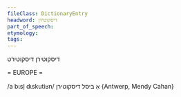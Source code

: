 ```yaml
---
fileClass: DictionaryEntry
headword: דיסקוטירן
part_of_speech: 
etymology: 
tags: 
---
```

דיסקוטירן
דיסקוטירט

= EUROPE = 

/a bɩsl̩ dɩskutiʁn/ אַ ביסל דיסקוטירן {Antwerp, Mendy Cahan}